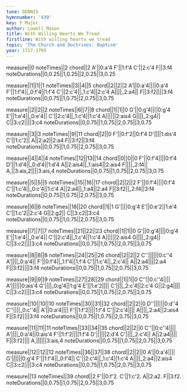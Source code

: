 ```yaml
---
tune: DENNIS
hymnnumber: '439'
key: F Major
author: Lowell Mason
title: With Willing Hearts We Tread
firstline: With willing hearts we tread
topic: 'The Church and Doctrines: Baptism'
year: 1717-1795
---
```

measure||0
noteTimes||2
chord||2
A'||0:a'4
F'||1:f'4
C'||2:c'4
F||3:f4
noteDurations||0,0.25||1,0.25||2,0.25||3,0.25

measure||1||1||1
noteTimes||3||4||5
chord||2||2||2
A'||0:a'4||||0:a'4
F'||1:f'4||_0:f'4||1:f'4
C'||2:c'4||_1:c'4||2:c'4
A||||_2:a4||
F||3:f2||||3:f4
noteDurations||0,0.75||1,0.75||2,0.75||3,0.75

measure||2||2||2
noteTimes||6||7||8
chord||1||1||0
G'||0:g'4||||0:g'4
E'||1:e'4||_0:e'4||
C'||2:c'4||_1:c'4||1:c'4
A||||||2:ais4
G||||_2:g4||
C||3:c2||||3:c4
noteDurations||0,0.75||1,0.75||2,0.75||3,0.75

measure||3||3
noteTimes||9||11
chord||2||0
F'||0:f'2||0:f'4
D'||||1:dis'4
C'||1:c'2||
A||2:a2||2:a4
F||3:f2||3:f4
noteDurations||0,0.75||1,0.75||2,0.75||3,0.75

measure||4||4||4
noteTimes||12||13||14
chord||0||0||0
F'||0:f'4||||0:f'4
D'||1:d'4||_0:d'4||1:d'4
A||2:ais4||_1:ais4||2:ais4
F||||_2:f4||
A,||3:ais,2||||3:ais,4
noteDurations||0,0.75||1,0.75||2,0.75||3,0.75

measure||5||5||5
noteTimes||15||16||17
chord||2||2||2
F'||0:f'4||||0:f'4
C'||1:c'4||_0:c'4||1:c'4
A||2:a4||_1:a4||2:a4
F||3:f2||_2:f4||3:f4
noteDurations||0,0.75||1,0.75||2,0.75||3,0.75

measure||6||6
noteTimes||18||20
chord||1||1
G'||||0:g'4
E'||0:e'2||1:e'4
C'||1:c'2||2:c'4
G||2:g2||
C||3:c2||3:c4
noteDurations||0,0.75||1,0.75||2,0.75||3,0.75

measure||7||7||7
noteTimes||21||22||23
chord||1||1||0
G'||0:g'4||||0:g'4
E'||1:e'4||_0:e'4||
C'||2:c'4||_1:c'4||1:c'4
A||||||2:ais4
G||||_2:g4||
C||3:c2||||3:c4
noteDurations||0,0.75||1,0.75||2,0.75||3,0.75

measure||8||8||8
noteTimes||24||25||26
chord||2||2||2
C''||||||0:c''4
A'||||_0:a'4||
F'||0:f'4||_1:f'4||1:f'4
C'||1:c'4||_2:c'4||
A||2:a4||||2:a4
F||3:f2||||3:f4
noteDurations||0,0.75||1,0.75||2,0.75||3,0.75

measure||9||9||9
noteTimes||27||28||29
chord||1||1||0
C''||0:c''4||||
A'||||||0:ais'4
G'||||_0:g'4||1:g'4
E'||1:e'2||||
C'||||_2:c'4||2:c'4
G||2:g4||||
C||3:c2||||3:c4
noteDurations||0,0.75||1,0.75||2,0.75||3,0.75

measure||10||10||10
noteTimes||30||31||32
chord||2||2||0
D''||||||0:d''4
C''||||_0:c''4||
A'||0:a'4||||
F'||1:f'2||||1:f'4
C'||2:c'4||||
A||||_2:a4||2:ais4
F||3:f2||||3:f4
noteDurations||0,0.75||1,0.75||2,0.75||3,0.75

measure||11||11||11
noteTimes||33||34||35
chord||2||2||0
C''||0:c''4||||
A'||||_0:a'4||0:ais'4
F'||1:f'2||||1:f'4
D'||||||2:d'4
C'||||_2:c'4||
A||2:a4||||
F||3:f2||||
A,||||||3:ais,4
noteDurations||0,0.75||1,0.75||2,0.75||3,0.75

measure||12||12||12
noteTimes||36||37||38
chord||2||2||0
A'||0:a'4||||
G'||||||0:g'4
F'||1:f'4||_0:f'4||
C'||2:c'4||_1:c'4||1:c'4
A||||_2:a4||2:ais4
C||3:c2||||3:c4
noteDurations||0,0.75||1,0.75||2,0.75||3,0.75

measure||13
noteTimes||39
chord||2
F'||0:f'2.
C'||1:c'2.
A||2:a2.
F||3:f2.
noteDurations||0,0.75||1,0.75||2,0.75||3,0.75

